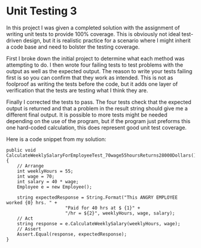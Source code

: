 # Unit Testing 3

In this project I was given a completed solution with the assignment of writing unit tests to provide 100% coverage. This is obviously not ideal test-driven design, but it is realistic practice for a scenario where I might inherit a code base and need to bolster the testing coverage.
  
First I broke down the initial project to determine what each method was attempting to do. I then wrote four failing tests to test problems with the output as well as the expected output. The reason to write your tests failing first is so you can confirm that they work as intended. This is not as foolproof as writing the tests before the code, but it adds one layer of verification that the tests are testing what I think they are.
  
Finally I corrected the tests to pass. The four tests check that the expected output is returned and that a problem in the result string should give me a different final output. It is possible to more tests might be needed depending on the use of the program, but if the program just preforms this one hard-coded calculation, this does represent good unit test coverage.
  
Here is a code snippet from my solution:

    public void CalculateWeeklySalaryForEmployeeTest_70wage55hoursReturns28000Dollars()
    {
        // Arrange
        int weeklyHours = 55;
        int wage = 70;
        int salary = 40 * wage;
        Employee e = new Employee();

        string expectedResponse = String.Format("This ANGRY EMPLOYEE worked {0} hrs. " +
                          "Paid for 40 hrs at $ {1}" +
                          "/hr = ${2}", weeklyHours, wage, salary);
        // Act
        string response = e.CalculateWeeklySalary(weeklyHours, wage);
        // Assert
        Assert.Equal(response, expectedResponse);
    }
